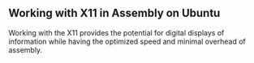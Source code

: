 ## Working with X11 in Assembly on Ubuntu

Working with the X11 provides the potential for digital displays of information while having the optimized speed and minimal overhead of assembly.

